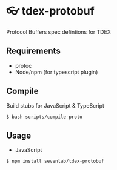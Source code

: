 # 👓 tdex-protobuf
Protocol Buffers spec defintions for TDEX

## Requirements

* protoc
* Node/npm (for typescript plugin)

## Compile

Build stubs for JavaScript & TypeScript

```sh
$ bash scripts/compile-proto
```

## Usage

* JavaScript

```sh
$ npm install sevenlab/tdex-protobuf
```
